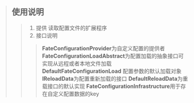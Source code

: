 ﻿>## 使用说明
>> 1. 提供 读取配置文件的扩展程序
>> 2. 接口说明
>>> <b>FateConfigurationProvider</b>为自定义配置的提供者
>>> <b>FateConfigurationLoadAbstract</b>为配置加载的抽象接口可实现从远程或者本地文件加载
>>> <b>DefaultFateConfigurationLoad</b> 配置参数的默认加载对象
>>> <b>IReloadData</b>为配置重新加载的接口
>>> <b>DefaultReloadData</b>为重载接口的默认实现
>>> <b>FateConfigurationInfrastructure</b>用于存在自定义配置数据的key
